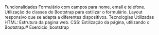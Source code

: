 Funcionalidades
Formulário com campos para nome, email e telefone.
Utilização de classes do Bootstrap para estilizar o formulário.
Layout responsivo que se adapta a diferentes dispositivos.
Tecnologias Utilizadas
HTML: Estrutura da página web.
CSS: Estilização da página, utilizando o Bootstrap.﻿# Exercicio_bootstrap
